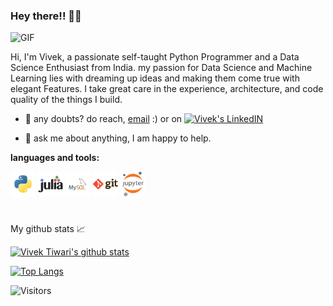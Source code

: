 ### Hey there!! 👋👋
<img align="centre" alt="GIF" src="https://github.com/abhisheknaiidu/abhisheknaiidu/blob/master/code.gif?raw=true" width="500" height="320" />


<br />

Hi, I'm Vivek, a passionate self-taught Python Programmer and a Data Science Enthusiast from India. 
my passion for Data Science and Machine Learning lies with dreaming up ideas and making them come true with elegant Features. 
I take great care in the experience, architecture, and code quality of the things I build.

 

- 💼 any doubts? do reach, [email](mailto:tiwarivivek020801@gmail.com) :)   or on  <a href="https://www.linkedin.com/in/vivek-tiwari-vt/">
  <img align="centre" alt="Vivek's LinkedIN" width="30px" src="https://raw.githubusercontent.com/peterthehan/peterthehan/master/assets/linkedin.svg" />
</a>

- 💬 ask me about anything, I am happy to help.

**languages and tools:**  

<code><img height="40" src="https://raw.githubusercontent.com/github/explore/80688e429a7d4ef2fca1e82350fe8e3517d3494d/topics/python/python.png"></code>
<code><img height="40" src="https://raw.githubusercontent.com/github/explore/80688e429a7d4ef2fca1e82350fe8e3517d3494d/topics/julia/julia.png"></code>
<code><img height="40" src="https://raw.githubusercontent.com/github/explore/80688e429a7d4ef2fca1e82350fe8e3517d3494d/topics/mysql/mysql.png"></code>
<code><img height="40" src="https://raw.githubusercontent.com/github/explore/80688e429a7d4ef2fca1e82350fe8e3517d3494d/topics/git/git.png"></code>
<code><img height="40" src="https://raw.githubusercontent.com/github/explore/80688e429a7d4ef2fca1e82350fe8e3517d3494d/topics/jupyter-notebook/jupyter-notebook.png"></code>

#
My github stats 📈

[![Vivek Tiwari's github stats](https://github-readme-stats.vercel.app/api?username=RedBeastOfLeaf&show_icons=true&theme=gotham)](https://github.com)

[![Top Langs](https://github-readme-stats.vercel.app/api/top-langs/?username=RedBeastOfLeaf&layout=compact&show_icons=true&theme=gotham)](https://github.com/)

![Visitors](https://visitor-badge.glitch.me/badge?page_id=RedBeastOfLeaf.RedBeastOfLeaf)

